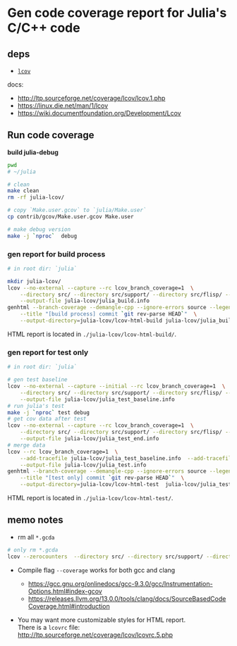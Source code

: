 # Gen code coverage report for Julia's C/C++ code

## deps
- [`lcov`](http://ltp.sourceforge.net/coverage/lcov.php)

docs:
- http://ltp.sourceforge.net/coverage/lcov/lcov.1.php
- https://linux.die.net/man/1/lcov
- https://wiki.documentfoundation.org/Development/Lcov


## Run code coverage

**build julia-debug**
```sh
pwd
# ~/julia

# clean
make clean
rm -rf julia-lcov/

# copy `Make.user.gcov` to `julia/Make.user`
cp contrib/gcov/Make.user.gcov Make.user

# make debug version
make -j `nproc`  debug
```


### gen report for build process

```sh
# in root dir: `julia`

mkdir julia-lcov/
lcov --no-external --capture --rc lcov_branch_coverage=1  \
    --directory src/ --directory src/support/ --directory src/flisp/ --directory cli/  \
    --output-file julia-lcov/julia_build.info
genhtml --branch-coverage --demangle-cpp --ignore-errors source --legend  \
    --title "[build process] commit `git rev-parse HEAD`"  \
    --output-directory=julia-lcov/lcov-html-build julia-lcov/julia_build.info
```

HTML report is located in `./julia-lcov/lcov-html-build/`.


### gen report for test only

```sh
# in root dir: `julia`

# gen test baseline
lcov --no-external --capture --initial --rc lcov_branch_coverage=1  \
    --directory src/ --directory src/support/ --directory src/flisp/ --directory cli/  \
    --output-file julia-lcov/julia_test_baseline.info
# run julia's test
make -j `nproc` test debug
# get cov data after test
lcov --no-external --capture --rc lcov_branch_coverage=1  \
    --directory src/ --directory src/support/ --directory src/flisp/ --directory cli/  \
    --output-file julia-lcov/julia_test_end.info
# merge data
lcov --rc lcov_branch_coverage=1  \
    --add-tracefile julia-lcov/julia_test_baseline.info  --add-tracefile julia-lcov/julia_test_end.info \
    --output-file julia-lcov/julia_test.info
genhtml --branch-coverage --demangle-cpp --ignore-errors source --legend  \
    --title "[test only] commit `git rev-parse HEAD`"  \
    --output-directory=julia-lcov/lcov-html-test  julia-lcov/julia_test.info
```

HTML report is located in `./julia-lcov/lcov-html-test/`.


## memo notes

- rm all `*.gcda`
```sh
# only rm *.gcda
lcov --zerocounters  --directory src/ --directory src/support/ --directory src/flisp/ --directory cli/
```

- Compile flag `--coverage` works for both gcc and clang
    - https://gcc.gnu.org/onlinedocs/gcc-9.3.0/gcc/Instrumentation-Options.html#index-gcov
    - https://releases.llvm.org/13.0.0/tools/clang/docs/SourceBasedCodeCoverage.html#introduction

- You may want more customizable styles for HTML report.  
    There is a `lcovrc` file: http://ltp.sourceforge.net/coverage/lcov/lcovrc.5.php
